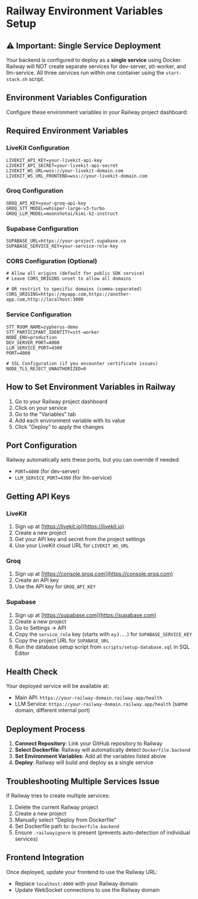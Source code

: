 # Railway Environment Variables Setup

## ⚠️ Important: Single Service Deployment

Your backend is configured to deploy as a **single service** using Docker. Railway will NOT create separate services for dev-server, stt-worker, and llm-service. All three services run within one container using the `start-stack.sh` script.

## Environment Variables Configuration

Configure these environment variables in your Railway project dashboard:

## Required Environment Variables

### LiveKit Configuration
```
LIVEKIT_API_KEY=your-livekit-api-key
LIVEKIT_API_SECRET=your-livekit-api-secret
LIVEKIT_WS_URL=wss://your-livekit-domain.com
LIVEKIT_WS_URL_FRONTEND=wss://your-livekit-domain.com
```

### Groq Configuration
```
GROQ_API_KEY=your-groq-api-key
GROQ_STT_MODEL=whisper-large-v3-turbo
GROQ_LLM_MODEL=moonshotai/kimi-k2-instruct
```

### Supabase Configuration
```
SUPABASE_URL=https://your-project.supabase.co
SUPABASE_SERVICE_KEY=your-service-role-key
```

### CORS Configuration (Optional)
```
# Allow all origins (default for public SDK service)
# Leave CORS_ORIGINS unset to allow all domains

# OR restrict to specific domains (comma-separated)
CORS_ORIGINS=https://myapp.com,https://another-app.com,http://localhost:3000
```

### Service Configuration
```
STT_ROOM_NAME=zypherus-demo
STT_PARTICIPANT_IDENTITY=stt-worker
NODE_ENV=production
DEV_SERVER_PORT=4000
LLM_SERVICE_PORT=4300
PORT=4000

# SSL Configuration (if you encounter certificate issues)
NODE_TLS_REJECT_UNAUTHORIZED=0
```

## How to Set Environment Variables in Railway

1. Go to your Railway project dashboard
2. Click on your service
3. Go to the "Variables" tab
4. Add each environment variable with its value
5. Click "Deploy" to apply the changes

## Port Configuration

Railway automatically sets these ports, but you can override if needed:
- `PORT=4000` (for dev-server)
- `LLM_SERVICE_PORT=4300` (for llm-service)

## Getting API Keys

### LiveKit
1. Sign up at [https://livekit.io](https://livekit.io)
2. Create a new project
3. Get your API key and secret from the project settings
4. Use your LiveKit cloud URL for `LIVEKIT_WS_URL`

### Groq
1. Sign up at [https://console.groq.com](https://console.groq.com)
2. Create an API key
3. Use the API key for `GROQ_API_KEY`

### Supabase
1. Sign up at [https://supabase.com](https://supabase.com)
2. Create a new project
3. Go to Settings → API
4. Copy the `service_role` key (starts with `eyJ...`) for `SUPABASE_SERVICE_KEY`
5. Copy the project URL for `SUPABASE_URL`
6. Run the database setup script from `scripts/setup-database.sql` in SQL Editor

## Health Check

Your deployed service will be available at:
- Main API: `https://your-railway-domain.railway.app/health`
- LLM Service: `https://your-railway-domain.railway.app/health` (same domain, different internal port)

## Deployment Process

1. **Connect Repository**: Link your GitHub repository to Railway
2. **Select Dockerfile**: Railway will automatically detect `Dockerfile.backend`
3. **Set Environment Variables**: Add all the variables listed above
4. **Deploy**: Railway will build and deploy as a single service

## Troubleshooting Multiple Services Issue

If Railway tries to create multiple services:
1. Delete the current Railway project
2. Create a new project
3. Manually select "Deploy from Dockerfile"
4. Set Dockerfile path to: `Dockerfile.backend`
5. Ensure `.railwayignore` is present (prevents auto-detection of individual services)

## Frontend Integration

Once deployed, update your frontend to use the Railway URL:
- Replace `localhost:4000` with your Railway domain
- Update WebSocket connections to use the Railway domain
